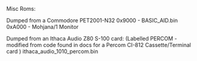 

Misc Roms:

Dumped from a Commodore PET2001-N32
0x9000 - BASIC_AID.bin
0xA000 - Mohjana/1 Monitor

Dumped from an Ithaca Audio Z80 S-100 card:
(Labelled PERCOM - modified from code found in docs for a Percom CI-812 Cassette/Terminal card )
ithaca_audio_1010_percom.bin


